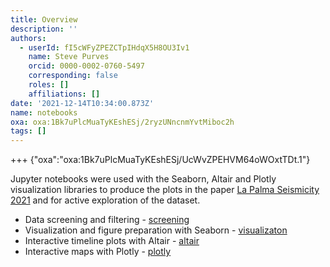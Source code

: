```yaml
---
title: Overview
description: ''
authors:
  - userId: fI5cWFyZPEZCTpIHdqX5H8OU3Iv1
    name: Steve Purves
    orcid: 0000-0002-0760-5497
    corresponding: false
    roles: []
    affiliations: []
date: '2021-12-14T10:34:00.873Z'
name: notebooks
oxa: oxa:1Bk7uPlcMuaTyKEshESj/2ryzUNncnmYvtMiboc2h
tags: []
---
```


+++ {"oxa":"oxa:1Bk7uPlcMuaTyKEshESj/UcWvZPEHVM64oWOxtTDt.1"}

Jupyter notebooks were used with the Seaborn, Altair and Plotly visualization libraries to produce the plots in the paper [La Palma Seismicity 2021](oxa:1Bk7uPlcMuaTyKEshESj/7lITJLg3LX0T0h3VVmAp "La Palma Seismicity 2021") and for active exploration of the dataset.

- Data screening and filtering - [screening](oxa:1Bk7uPlcMuaTyKEshESj/w7dhgP7jr4IrWGyDQYfZ "screening")
- Visualization and figure preparation with Seaborn - [visualizaton](oxa:1Bk7uPlcMuaTyKEshESj/Z3pjZzJ7KnN6TVbWndBR "visualizaton")
- Interactive timeline plots with Altair - [altair](oxa:1Bk7uPlcMuaTyKEshESj/mIl6SWxXvUdfdY1UNExv "altair")
- Interactive maps with Plotly - [plotly](oxa:1Bk7uPlcMuaTyKEshESj/5NMlWwbsjuHuKAtmLaTF "plotly")


